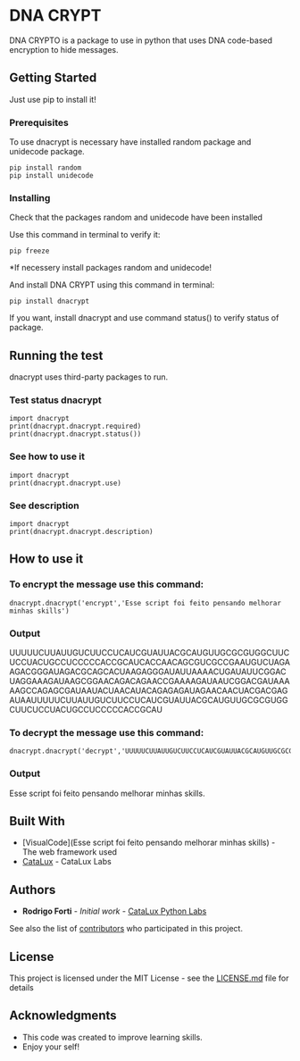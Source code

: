 # DNA CRYPT

DNA CRYPTO is a package to use in python that uses DNA code-based encryption to hide messages.

## Getting Started

Just use pip to install it! 

### Prerequisites

To use dnacrypt is necessary have installed random package and unidecode package.

```
pip install random
pip install unidecode
```

### Installing

Check that the packages random and unidecode have been installed

Use this command in terminal to verify it:

```
pip freeze
```

*If necessery install packages random and unidecode!

And install DNA CRYPT using this command in terminal:

```
pip install dnacrypt
```

If you want, install dnacrypt and use command status() to verify status of package.

## Running the test


dnacrypt uses third-party packages to run.


### Test status dnacrypt

```
import dnacrypt
print(dnacrypt.dnacrypt.required)
print(dnacrypt.dnacrypt.status())
```

### See how to use it

```
import dnacrypt 
print(dnacrypt.dnacrypt.use)
```

### See description

```
import dnacrypt
print(dnacrypt.dnacrypt.description)
```


## How to use it

### To encrypt the message use this command:

```
dnacrypt.dnacrypt('encrypt','Esse script foi feito pensando melhorar minhas skills')
```

### Output

UUUUUCUUAUUGUCUUCCUCAUCGUAUUACGCAUGUUGCGCGUGGCUUCUCCUACUGCCUCCCCCACCGCAUCACCAACAGCGUCGCCGAAUGUCUAGAAGACGGGAUAGACGCAGCACUAAGAGGGAUAUUAAAACUGAUAUUCGGACUAGGAAAGAUAAGCGGAACAGACAGAACCGAAAAGAUAAUCGGACGAUAAAAAGCCAGAGCGAUAAUACUAACAUACAGAGAGAUAGAACAACUACGACGAGAUAAUUUUUCUUAUUGUCUUCCUCAUCGUAUUACGCAUGUUGCGCGUGGCUUCUCCUACUGCCUCCCCCACCGCAU

### To decrypt the message use this command:

```
dnacrypt.dnacrypt('decrypt','UUUUUCUUAUUGUCUUCCUCAUCGUAUUACGCAUGUUGCGCGUGGCUUCUCCUACUGCCUCCCCCACCGCAUCACCAACAGCGUCGCCGAAUGUCUAGAAGACGGGAUAGACGCAGCACUAAGAGGGAUAUUAAAACUGAUAUUCGGACUAGGAAAGAUAAGCGGAACAGACAGAACCGAAAAGAUAAUCGGACGAUAAAAAGCCAGAGCGAUAAUACUAACAUACAGAGAGAUAGAACAACUACGACGAGAUAAUUUUUCUUAUUGUCUUCCUCAUCGUAUUACGCAUGUUGCGCGUGGCUUCUCCUACUGCCUCCCCCACCGCAU')
```

### Output

Esse script foi feito pensando melhorar minhas skills.

## Built With

* [VisualCode](Esse script foi feito pensando melhorar minhas skills) - The web framework used
* [CataLux](https://catalux.com.br/) - CataLux Labs


## Authors

* **Rodrigo Forti** - *Initial work* - [CataLux Python Labs](https://github.com/FortiHub)

See also the list of [contributors](https://github.com/FortiHub/contributors) who participated in this project.

## License

This project is licensed under the MIT License - see the [LICENSE.md](LICENSE.md) file for details

## Acknowledgments

* This code was created to improve learning skills.
* Enjoy your self!
